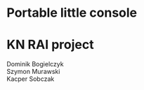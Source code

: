 # Portable little console
# KN RAI project
 
 Dominik Bogielczyk \
 Szymon Murawski \
 Kacper Sobczak
